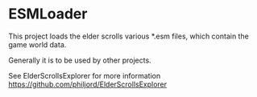 ESMLoader
====

This project loads the elder scrolls various *.esm files, which contain the game world data.

Generally it is to be used by other projects.

See ElderScrollsExplorer for more information https://github.com/philjord/ElderScrollsExplorer
